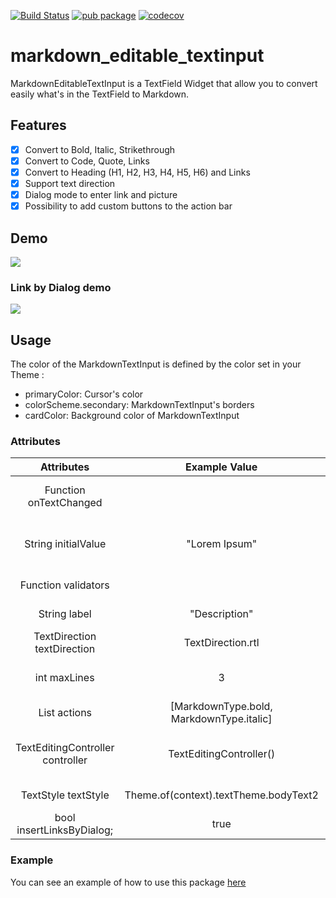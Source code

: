 [![Build Status](https://travis-ci.org/playmoweb/markdown-editable-textinput.svg?branch=master)](https://travis-ci.org/playmoweb/markdown-editable-textinput)
[![pub package](https://img.shields.io/pub/v/markdown_editable_textinput.svg)](https://pub.dev/packages/markdown_editable_textinput)
[![codecov](https://codecov.io/gh/playmoweb/markdown-editable-textinput/branch/master/graph/badge.svg)](https://codecov.io/gh/playmoweb/markdown-editable-textinput)

# markdown_editable_textinput

MarkdownEditableTextInput is a TextField Widget that allow you to convert easily what's in the TextField to Markdown.

## Features
- [x] Convert to Bold, Italic, Strikethrough
- [x] Convert to Code, Quote, Links
- [x] Convert to Heading (H1, H2, H3, H4, H5, H6) and Links
- [x] Support text direction
- [x] Dialog mode to enter link and picture
- [x] Possibility to add custom buttons to the action bar

## Demo
![](pictures/test_edition.gif)

### Link by Dialog demo
![](pictures/link_demo.gif)

## Usage
The color of the MarkdownTextInput is defined by the color set in your Theme :
- primaryColor: Cursor's color
- colorScheme.secondary: MarkdownTextInput's borders
- cardColor: Background color of MarkdownTextInput

### Attributes
|            Attributes            |              Example Value               |                             Description                              |
|:--------------------------------:|:----------------------------------------:|:--------------------------------------------------------------------:|
|      Function onTextChanged      |                                          |        Callback used to retrieve the text in parent's Widget         |
|       String initialValue        |              "Lorem Ipsum"               |        Display an initial value in MarkdownTextInput's field         |
|       Function validators        |                                          |               Add validators to the MarkdownTextInput                |
|           String label           |              "Description"               |                 Display a label in MarkdownTextInput                 |
|   TextDirection textDirection    |            TextDirection.rtl             |                        Change text direction                         |
|           int maxLines           |                    3                     |        The maximum of lines that can be display in the input         |
|    List<MarkdownType> actions    | [MarkdownType.bold, MarkdownType.italic] |                    Actions the editor will handle                    |
| TextEditingController controller |         TextEditingController()          | Pass your own controller. Can be used to clear the input for example |
|       TextStyle textStyle        |  Theme.of(context).textTheme.bodyText2   |                      Overrides input text style                      |
|    bool insertLinksByDialog;     |                   true                   |              Choose to use dialog or not to insert link              |

### Example
You can see an example of how to use this package [here](https://github.com/playmoweb/markdown-editable-textinput/tree/master/example)


